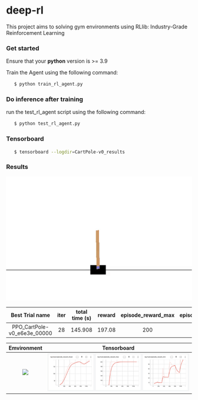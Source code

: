 # deep-rl
This project aims to solving gym environments using RLlib: Industry-Grade Reinforcement Learning


### Get started

Ensure that your **python** version is >= 3.9 

Train the Agent using the following command:

```bash
   $ python train_rl_agent.py 
```

### Do inference after training

run the test_rl_agent script using the following command:

```bash
   $ python test_rl_agent.py 
```


### Tensorboard
```bash
   $ tensorboard --logdir=CartPole-v0_results
```


### Results 

![](results/CartPole.gif)  


Best Trial name              |iter   |total time (s) |reward  | episode_reward_max  | episode_reward_min |  
:---------------------------:|:-----:|:-------------:|:------:|:-------------------:|:------------------:|
PPO_CartPole-v0_e6e3e_00000  | 28    |   145.908     | 197.08 |   200               |   127              | 



Emvironment                           |  Tensorboard                             
:------------------------------------:|:---------------------------------:
![](results/CartPole2.gif)             | ![](results/CartPole_Tensorboard.png)



